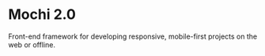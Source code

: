 # Mochi 2.0
Front-end framework for developing responsive, mobile-first projects on the web or offline.
